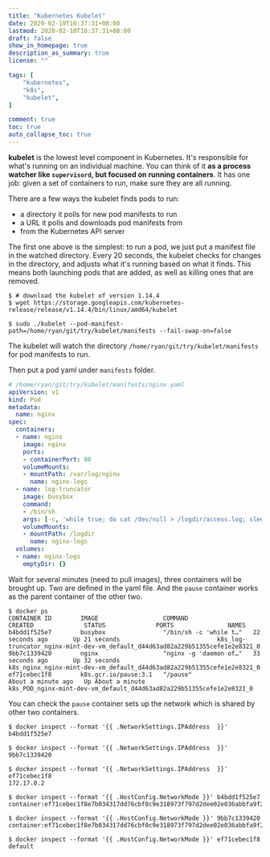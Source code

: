 ```yaml
---
title: "Kubernetes Kubelet"
date: 2020-02-10T16:37:31+08:00
lastmod: 2020-02-10T16:37:31+08:00
draft: false
show_in_homepage: true
description_as_summary: true
license: ""

tags: [
    "kubernetes",
    "k8s",
    "kubelet",
]

comment: true
toc: true
auto_collapse_toc: true
---
```


**kubelet** is the lowest level component in Kubernetes. It's responsible for what's running on an individual machine. You can think of it **as a process watcher like `supervisord`, but focused on running containers**. It has one job: given a set of containers to run, make sure they are all running.

There are a few ways the kubelet finds pods to run:
- a directory it polls for new pod manifests to run
- a URL it polls and downloads pod manifests from
- from the Kubernetes API server

The first one above is the simplest: to run a pod, we just put a manifest file in the watched directory. Every 20 seconds, the kubelet checks for changes in the directory, and adjusts what it's running based on what it finds. This means both launching pods that are added, as well as killing ones that are removed.

```console
$ # download the kubelet of version 1.14.4
$ wget https://storage.googleapis.com/kubernetes-release/release/v1.14.4/bin/linux/amd64/kubelet

$ sudo ./kubelet --pod-manifest-path=/home/ryan/git/try/kubelet/manifests --fail-swap-on=false
```

The kubelet will watch the directory `/home/ryan/git/try/kubelet/manifests` for pod manifests to run.

Then put a pod yaml under `manifests` folder.
```yaml
# /home/ryan/git/try/kubelet/manifests/nginx.yaml
apiVersion: v1
kind: Pod
metadata:
  name: nginx
spec:
  containers:
  - name: nginx
    image: nginx
    ports:
    - containerPort: 80
    volumeMounts:
    - mountPath: /var/log/nginx
      name: nginx-logs
  - name: log-truncator
    image: busybox
    command:
    - /bin/sh
    args: [-c, 'while true; do cat /dev/null > /logdir/access.log; sleep 10; done']
    volumeMounts:
    - mountPath: /logdir
      name: nginx-logs
  volumes:
  - name: nginx-logs
    emptyDir: {}
```

Wait for several minutes (need to pull images), three containers will be brought up. Two are defined in the yaml file. And the `pause` container works as the parent container of the other two.

```console
$ docker ps
CONTAINER ID        IMAGE                  COMMAND                  CREATED              STATUS              PORTS               NAMES
b4bdd1f525e7        busybox                "/bin/sh -c 'while t…"   22 seconds ago       Up 21 seconds                           k8s_log-truncator_nginx-mint-dev-vm_default_d44d63ad82a229b51355cefe1e2e8321_0
9bb7c1339420        nginx                  "nginx -g 'daemon of…"   33 seconds ago       Up 32 seconds                           k8s_nginx_nginx-mint-dev-vm_default_d44d63ad82a229b51355cefe1e2e8321_0
ef71cebec1f8        k8s.gcr.io/pause:3.1   "/pause"                 About a minute ago   Up About a minute                       k8s_POD_nginx-mint-dev-vm_default_d44d63ad82a229b51355cefe1e2e8321_0
```

You can check the `pause` container sets up the network which is shared by other two containers.
```console
$ docker inspect --format '{{ .NetworkSettings.IPAddress  }}' b4bdd1f525e7                               

$ docker inspect --format '{{ .NetworkSettings.IPAddress  }}' 9bb7c1339420            

$ docker inspect --format '{{ .NetworkSettings.IPAddress  }}' ef71cebec1f8            
172.17.0.2

$ docker inspect --format '{{ .HostConfig.NetworkMode }}' b4bdd1f525e7            
container:ef71cebec1f8e7b034317dd76cbf0c9e318973f797d2dee02e036abbfa9f2a81

$ docker inspect --format '{{ .HostConfig.NetworkMode }}' 9bb7c1339420            
container:ef71cebec1f8e7b034317dd76cbf0c9e318973f797d2dee02e036abbfa9f2a81

$ docker inspect --format '{{ .HostConfig.NetworkMode }}' ef71cebec1f8            
default
```